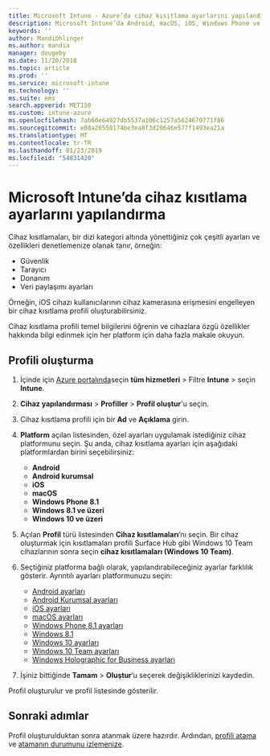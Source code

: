 ```yaml
---
title: Microsoft Intune - Azure’da cihaz kısıtlama ayarlarını yapılandırma | Microsoft Docs
description: Microsoft Intune’da Android, macOS, iOS, Windows Phone ve Windows 10 cihazlarda özellikleri kısıtlamak için bir cihaz profili ekleme
keywords: ''
author: MandiOhlinger
ms.author: mandia
manager: dougeby
ms.date: 11/20/2018
ms.topic: article
ms.prod: ''
ms.service: microsoft-intune
ms.technology: ''
ms.suite: ems
search.appverid: MET150
ms.custom: intune-azure
ms.openlocfilehash: 7ab60e64927db5537a106c1257a5624670771f86
ms.sourcegitcommit: e08a26558174be3ea8f3d20646e577f1493ea21a
ms.translationtype: MT
ms.contentlocale: tr-TR
ms.lasthandoff: 01/23/2019
ms.locfileid: "54831420"
---
```

# <a name="configure-device-restriction-settings-in-microsoft-intune"></a>Microsoft Intune’da cihaz kısıtlama ayarlarını yapılandırma

Cihaz kısıtlamaları, bir dizi kategori altında yönettiğiniz çok çeşitli ayarları ve özellikleri denetlemenize olanak tanır, örneğin:
- Güvenlik
- Tarayıcı
- Donanım
- Veri paylaşımı ayarları

Örneğin, iOS cihazı kullanıcılarının cihaz kamerasına erişmesini engelleyen bir cihaz kısıtlama profili oluşturabilirsiniz.

Cihaz kısıtlama profili temel bilgilerini öğrenin ve cihazlara özgü özellikler hakkında bilgi edinmek için her platform için daha fazla makale okuyun.

## <a name="create-the-profile"></a>Profili oluşturma

1. İçinde için [Azure portalında](https://portal.azure.com)seçin **tüm hizmetleri** > Filtre **Intune** > seçin **Intune**.
2. **Cihaz yapılandırması** > **Profiller** > **Profil oluştur**'u seçin.
3. Cihaz kısıtlama profili için bir **Ad** ve **Açıklama** girin.
4. **Platform** açılan listesinden, özel ayarları uygulamak istediğiniz cihaz platformunu seçin. Şu anda, cihaz kısıtlama ayarları için aşağıdaki platformlardan birini seçebilirsiniz:

    - **Android**
    - **Android kurumsal**
    - **iOS**
    - **macOS**
    - **Windows Phone 8.1**
    - **Windows 8.1 ve üzeri**
    - **Windows 10 ve üzeri**

5. Açılan **Profil** türü listesinden **Cihaz kısıtlamaları**’nı seçin. Bir cihaz oluşturmak için kısıtlamaları profili Surface Hub gibi Windows 10 Team cihazlarının sonra seçin **cihaz kısıtlamaları (Windows 10 Team)**.
6. Seçtiğiniz platforma bağlı olarak, yapılandırabileceğiniz ayarlar farklılık gösterir. Ayrıntılı ayarları platformunuzu seçin:

    - [Android ayarları](device-restrictions-android.md)
    - [Android Kurumsal ayarları](device-restrictions-android-for-work.md)
    - [iOS ayarları](device-restrictions-ios.md)
    - [macOS ayarları](device-restrictions-macos.md)
    - [Windows Phone 8.1 ayarları](device-restrictions-windows-phone-8-1.md)
    - [Windows 8.1](device-restrictions-windows-8-1.md)
    - [Windows 10 ayarları](device-restrictions-windows-10.md)
    - [Windows 10 Team ayarları](device-restrictions-windows-10-teams.md)
    - [Windows Holographic for Business ayarları](device-restrictions-windows-holographic.md)

7. İşiniz bittiğinde **Tamam** > **Oluştur**’u seçerek değişikliklerinizi kaydedin.

Profil oluşturulur ve profil listesinde gösterilir.

## <a name="next-steps"></a>Sonraki adımlar

Profil oluşturulduktan sonra atanmak üzere hazırdır. Ardından, [profili atama](device-profile-assign.md) ve [atamanın durumunu izlemenize](device-profile-monitor.md).

<!--  Removing image as part of design review; retaining source until we known the disposition.

## Example of device restriction settings

In this high-level example, you'll create a device restriction policy that blocks the use of the built-in camera app on Android devices.

![How to disable the camera on Android devices](./media/disable-android-camera.png)

-->
